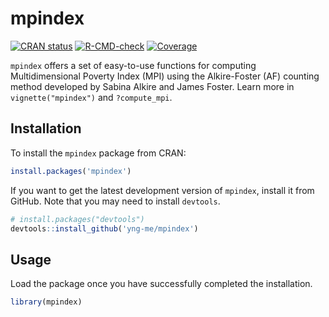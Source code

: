 # mpindex

<!-- badges: start -->
[![CRAN status](https://www.r-pkg.org/badges/version/mpindex)](https://cran.r-project.org/package=mpindex)
[![R-CMD-check](https://github.com/yng-me/mpindex/actions/workflows/R-CMD-check.yaml/badge.svg)](https://github.com/yng-me/mpindex/actions/workflows/R-CMD-check.yaml)
[![Coverage](https://codecov.io/gh/yng-me/mpindex/branch/main/graph/badge.svg)](https://app.codecov.io/github/yng-me/mpindex?branch=main)
<!-- badges: end -->

`mpindex` offers a set of easy-to-use functions for computing Multidimensional Poverty Index (MPI) using the Alkire-Foster (AF) counting method developed by Sabina Alkire and James Foster. Learn more in `vignette("mpindex")` and `?compute_mpi`.

## Installation

To install the `mpindex` package from CRAN:

```r
install.packages('mpindex')
```

If you want to get the latest development version of `mpindex`, install it from GitHub. Note that you may need to install `devtools`.

```r
# install.packages("devtools")
devtools::install_github('yng-me/mpindex')
```
## Usage

Load the package once you have successfully completed the installation.

```r
library(mpindex)
```

